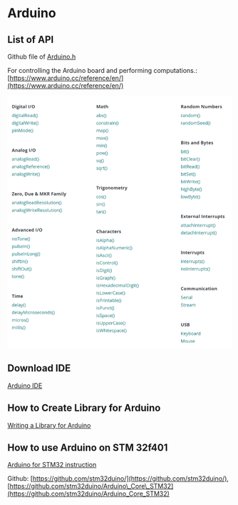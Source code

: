 # Arduino

## List of API

Github file of [Arduino.h](https://github.com/arduino/ArduinoCore-avr/blob/master/cores/arduino/Arduino.h)

For controlling the Arduino board and performing computations.: [https://www.arduino.cc/reference/en/](https://www.arduino.cc/reference/en/)

![](../.gitbook/assets/image%20%28333%29.png)



## Download IDE

[Arduino IDE](https://www.arduino.cc/en/software)

## How to Create Library for Arduino

[Writing a Library for Arduino](https://www.arduino.cc/en/Hacking/LibraryTutorial)





## How to use Arduino on STM 32f401

[Arduino for STM32 instruction](https://www.instructables.com/Quick-Start-to-STM-Nucleo-on-Arduino-IDE/)

Github:  [https://github.com/stm32duino/](https://github.com/stm32duino/),  [https://github.com/stm32duino/Arduino\_Core\_STM32](https://github.com/stm32duino/Arduino_Core_STM32)







